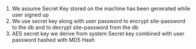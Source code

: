 1. We assume Secret Key stored on the machine has been generated while user signed up
2. We use secret key along with user password to encrypt site-password to the db and to decrypt site-password from the db
3. AES secret key we derive from system Secret key combined with user password hashed with MD5 Hash